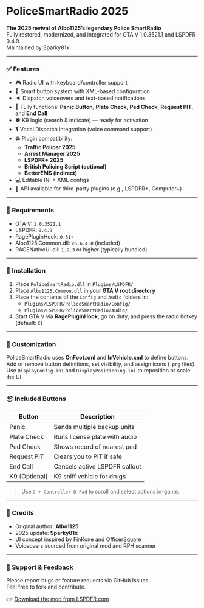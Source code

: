 # PoliceSmartRadio 2025

**The 2025 revival of Albo1125’s legendary Police SmartRadio**  
Fully restored, modernized, and integrated for GTA V 1.0.3521.1 and LSPDFR 0.4.9.  
Maintained by Sparky81x.

---

### ✅ Features

- 🎮 Radio UI with keyboard/controller support
- 🧠 Smart button system with XML-based configuration
- 🔈 Dispatch voiceovers and text-based notifications
- 🐾 Fully functional **Panic Button**, **Plate Check**, **Ped Check**, **Request PIT**, and **End Call**
- 🐕 K9 logic (search & indicate) — ready for activation
- 🎙️ Vocal Dispatch integration (voice command support)
- 🚔 Plugin compatibility:
  - **Traffic Policer 2025**
  - **Arrest Manager 2025**
  - **LSPDFR+ 2025**
  - **British Policing Script (optional)**
  - **BetterEMS (indirect)**
- 💻 Editable INI + XML configs
- 🧩 API available for third-party plugins (e.g., LSPDFR+, Computer+)

---

### 🔧 Requirements

- GTA V: `1.0.3521.1`
- LSPDFR: `0.4.9`
- RagePluginHook: `0.51+`
- Albo1125.Common.dll: `v6.6.4.0` (included)
- RAGENativeUI.dll: `1.9.3` or higher (typically bundled)

---

### 📂 Installation

1. Place `PoliceSmartRadio.dll` in `Plugins/LSPDFR/`
2. Place `Albo1125.Common.dll` in your **GTA V root directory**
3. Place the contents of the `Config` and `Audio` folders in:
   - `Plugins/LSPDFR/PoliceSmartRadio/Config/`
   - `Plugins/LSPDFR/PoliceSmartRadio/Audio/`
4. Start GTA V via **RagePluginHook**, go on duty, and press the radio hotkey (default: `C`)

---

### 🎨 Customization

PoliceSmartRadio uses **OnFoot.xml** and **InVehicle.xml** to define buttons.  
Add or remove button definitions, set visibility, and assign icons (`.png` files).  
Use `DisplayConfig.ini` and `DisplayPositioning.ini` to reposition or scale the UI.

---

### 📦 Included Buttons

| Button        | Description                     |
|---------------|---------------------------------|
| Panic         | Sends multiple backup units     |
| Plate Check   | Runs license plate with audio   |
| Ped Check     | Shows record of nearest ped     |
| Request PIT   | Clears you to PIT if safe       |
| End Call      | Cancels active LSPDFR callout   |
| K9 (Optional) | K9 sniff vehicle for drugs      |

> Use `C + Controller D-Pad` to scroll and select actions in-game.

---

### 📝 Credits

- Original author: **Albo1125**  
- 2025 update: **Sparky81x**  
- UI concept inspired by FinKone and OfficerSquare  
- Voiceovers sourced from original mod and RPH scanner

---

### 💬 Support & Feedback

Please report bugs or feature requests via GitHub Issues.  
Feel free to fork and contribute.

👉 [Download the mod from LSPDFR.com](https://www.lcpdfr.com/downloads/gta5mods/scripts/XXXXX-policesmartradio-2025/)
